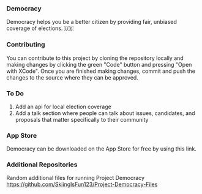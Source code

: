 ### Democracy
Democracy helps you be a better citizen by providing fair, unbiased coverage of elections. 🇺🇸

### Contributing
You can contribute to this project by cloning the repository locally and making changes by clicking the green "Code" button and pressing "Open with XCode". Once you are finished making changes, commit and push the changes to the source where they can be approved.

### To Do
   1. Add an api for local election coverage
   2. Add a talk section where people can talk about issues, candidates, and proposals that matter specifically to their community

### App Store
Democracy can be downloaded on the App Store for free by using this link.

### Additional Repositories
Random additional files for running Project Democracy
https://github.com/SkiingIsFun123/Project-Democracy-Files

